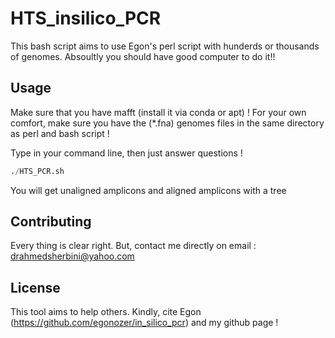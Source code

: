 # HTS_insilico_PCR

This bash script aims to use Egon's perl script with hunderds or thousands of genomes. Absoultly you should have good computer to do it!!

## Usage
Make sure that you have mafft (install it via conda or apt) !
For your own comfort, make sure you have the (*.fna) genomes files in the same directory as perl and bash script !

Type in your command line, then just answer questions !


```python
./HTS_PCR.sh

```
You will get unaligned amplicons and aligned amplicons with a tree 


## Contributing
Every thing is clear right. But, contact me directly on email : drahmedsherbini@yahoo.com
## License
This tool aims to help others. Kindly, cite Egon (https://github.com/egonozer/in_silico_pcr) and my github page !
